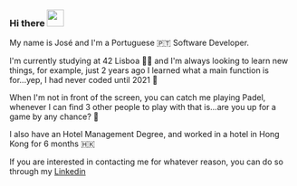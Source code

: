 ### Hi there <img src="https://raw.githubusercontent.com/MartinHeinz/MartinHeinz/master/wave.gif" width="30px" height="30px" />

My name is José and I'm a Portuguese :portugal: Software Developer.

I'm currently studying at 42 Lisboa :man_technologist: and I'm always looking to learn new things, for example, just 2 years ago I learned what a main function is for...yep, I had never coded until 2021 :eyes:

When I'm not in front of the screen, you can catch me playing Padel, whenever I can find 3 other people to play with that is...are you up for a game by any chance? :tennis:

I also have an Hotel Management Degree, and worked in a hotel in Hong Kong for 6 months :hong_kong:

If you are interested in contacting me for whatever reason, you can do so through my [Linkedin](https://www.linkedin.com/in/jos%C3%A9-pedro-santos-0a3652134/)

<!--
**J0Santos/J0Santos** is a ✨ _special_ ✨ repository because its `README.md` (this file) appears on your GitHub profile.

<!-- links to your social media accounts -->

[1]: https://github.com/J0Santos
[2]: https://www.linkedin.com/in/jos%C3%A9-pedro-santos-0a3652134/
